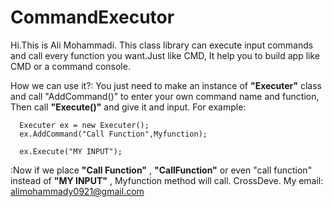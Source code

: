 # CommandExecutor
Hi.This is Ali Mohammadi.
This class library can execute input commands and call every function you want.Just like CMD, It help you to build app like CMD or a command console.

How we can use it?:
You just need to make an instance of **"Executer"** class and call "AddCommand()" to enter your own command name and function, Then call **"Execute()"** and give it and input.
For example:
```Csharp
  Executer ex = new Executer();
  ex.AddCommand("Call Function",Myfunction);
  
  ex.Execute("MY INPUT");
 ```
  
:Now if we place **"Call Function"** , **"CallFunction"** or even "call function" instead of **"MY INPUT"** , Myfunction method will call.
CrossDeve.
My email: alimohammady0921@gmail.com
